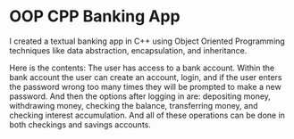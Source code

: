 # OOP CPP Banking App
I created a textual banking app in C++ using Object Oriented Programming techniques like data abstraction, encapsulation, and inheritance.

Here is the contents: 
The user has access to a bank account. Within the bank account the user can create an account, login, and if the user enters the password wrong too many times they will be prompted to make a new password. And then the options after logging in are: depositing money, withdrawing money, checking the balance, transferring money, and checking interest accumulation. And all of these operations can be done in both checkings and savings accounts.
